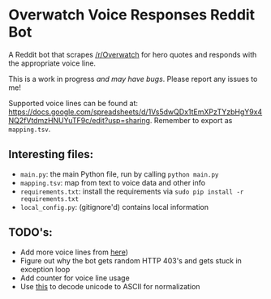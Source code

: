 # Overwatch Voice Responses Reddit Bot

A Reddit bot that scrapes [/r/Overwatch](http://reddit.com/r/overwatch) for hero quotes and responds with the appropriate voice line.

This is a work in progress *and may have bugs*. Please report any issues to me!

Supported voice lines can be found at: https://docs.google.com/spreadsheets/d/1Vs5dwQDx1tEmXPzTYzbHgY9x4NQ2fVtdmzHNUYuTF9c/edit?usp=sharing. Remember to export as `mapping.tsv`.

## Interesting files:

* `main.py`: the main Python file, run by calling `python main.py`
* `mapping.tsv`: map from text to voice data and other info
* `requirements.txt`: install the requirements via `sudo pip install -r requirements.txt`
* `local_config.py`: (gitignore'd) contains local information

## TODO's:

* Add more voice lines from [here](http://overwatch.gamepedia.com/Category:Quotations))
* Figure out why the bot gets random HTTP 403's and gets stuck in exception loop
* Add counter for voice line usage
* Use [this](https://pypi.python.org/pypi/Unidecode) to decode unicode to ASCII for normalization

